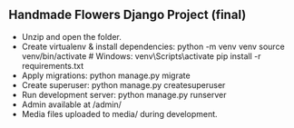 Handmade Flowers Django Project (final)
--------------------------------------
- Unzip and open the folder.
- Create virtualenv & install dependencies:
    python -m venv venv
    source venv/bin/activate   # Windows: venv\Scripts\activate
    pip install -r requirements.txt
- Apply migrations:
    python manage.py migrate
- Create superuser:
    python manage.py createsuperuser
- Run development server:
    python manage.py runserver
- Admin available at /admin/
- Media files uploaded to media/ during development.
